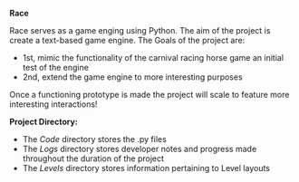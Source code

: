 **Race**

Race serves as a game enging using Python. The aim of the project is create a text-based game engine. The Goals of the project are: 
* 1st, mimic the functionality of the carnival racing horse game an initial test of the engine
* 2nd, extend the game engine to more interesting purposes

Once a functioning prototype is made the project will scale to feature more interesting interactions!

**Project Directory:**

* The *Code* directory stores the .py files
* The *Logs* directory stores developer notes and progress made throughout the duration of the project
* The *Levels* directory stores information pertaining to Level layouts
